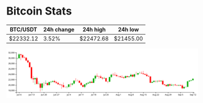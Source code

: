 # Bitcoin Stats

BTC/USDT|24h change|24h high|24h low|
|---|---|---|---|
|$22332.12|3.52%|$22472.68|$21455.00|

<img src="./chart.svg">
